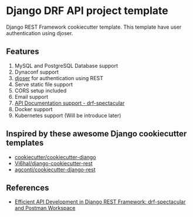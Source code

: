 # Django DRF API project template

Django REST Framework cookiecutter template. This template have user authentication using djoser.

## Features

1. MySQL and PostgreSQL Database support
2. Dynaconf support
3. [djoser](https://djoser.readthedocs.io/) for authentication using REST
4. Serve static file support
5. CORS setup included
6. Email support
7. [API Documentation support - drf-spectacular](https://drf-spectacular.readthedocs.io/en/latest/)
8. Docker support
9. Kubernetes support (Will be introduce later)

## Inspired by these awesome Django cookiecutter templates

- [cookiecutter/cookiecutter-django](https://github.com/cookiecutter/cookiecutter-django/)
- [Vi6hal/django-cookiecutter-rest](https://github.com/Vi6hal/django-cookiecutter-rest/)
- [agconti/cookiecutter-django-rest](https://github.com/agconti/cookiecutter-django-rest)

## References

- [Efficient API Development in Django REST Framework: drf-spectacular and Postman Workspace](https://medium.com/@anindya.lokeswara/efficient-api-development-in-django-rest-framework-drf-spectacular-and-postman-workspace-4dd6f860d14d)
